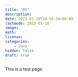 ```yaml
---
title: "01"
description: 
date: 2023-01-10T20:56:54+08:00
lastmode: 2023-01-10
image:
math: 
license: 
categories: 
    - Java
hidden: false
draft: true
---
```

This is a test page.
